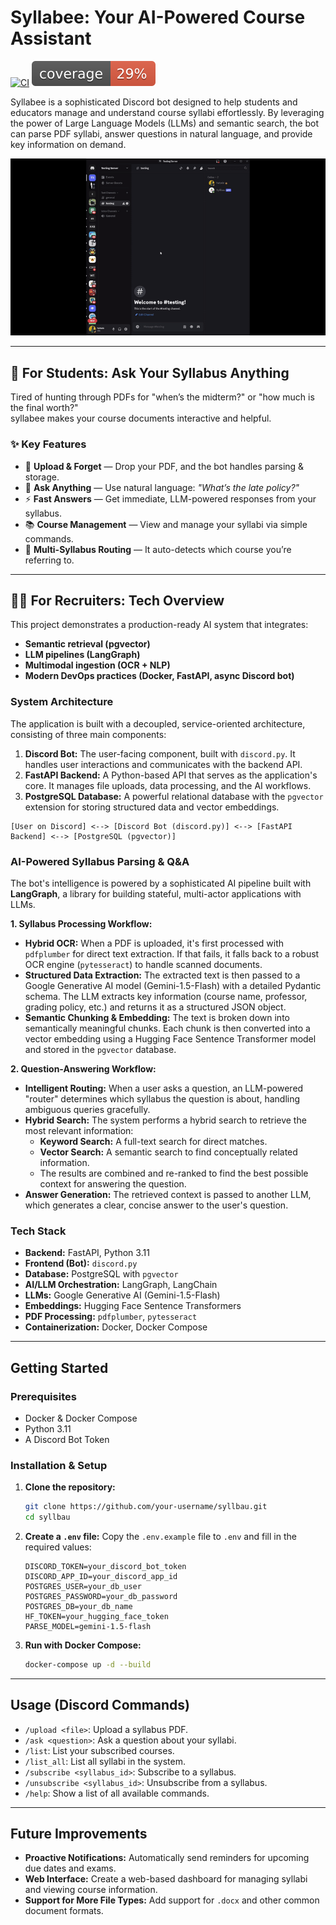# Syllabee: Your AI-Powered Course Assistant

<!-- Note: Please replace <OWNER> and <REPO> with your GitHub username and repository name. -->
[![CI](https://github.com/hetyug04/syllabee/actions/workflows/ci.yml/badge.svg)](https://github.com/hetyug04/syllabee/actions/workflows/ci.yml)
[![Coverage](https://raw.githubusercontent.com/hetyug04/syllabee/coverage-badge/badges/coverage.svg?raw=true)](...)


Syllabee is a sophisticated Discord bot designed to help students and educators manage and understand course syllabi effortlessly. By leveraging the power of Large Language Models (LLMs) and semantic search, the bot can parse PDF syllabi, answer questions in natural language, and provide key information on demand.

![Syllabee](SyllabeeDemoGif.gif)

---

## 🤖 For Students: Ask Your Syllabus Anything

Tired of hunting through PDFs for "when’s the midterm?" or "how much is the final worth?"  
syllabee makes your course documents interactive and helpful.

### ✨ Key Features
- 📎 **Upload & Forget** — Drop your PDF, and the bot handles parsing & storage.
- 🧠 **Ask Anything** — Use natural language: *"What’s the late policy?"*
- ⚡ **Fast Answers** — Get immediate, LLM-powered responses from your syllabus.
- 📚 **Course Management** — View and manage your syllabi via simple commands.
- 🔀 **Multi-Syllabus Routing** — It auto-detects which course you’re referring to.

---

## 🧑‍💻 For Recruiters: Tech Overview

This project demonstrates a production-ready AI system that integrates:
- **Semantic retrieval (pgvector)**  
- **LLM pipelines (LangGraph)**  
- **Multimodal ingestion (OCR + NLP)**  
- **Modern DevOps practices (Docker, FastAPI, async Discord bot)**

### System Architecture

The application is built with a decoupled, service-oriented architecture, consisting of three main components:

1.  **Discord Bot:** The user-facing component, built with `discord.py`. It handles user interactions and communicates with the backend API.
2.  **FastAPI Backend:** A Python-based API that serves as the application's core. It manages file uploads, data processing, and the AI workflows.
3.  **PostgreSQL Database:** A powerful relational database with the `pgvector` extension for storing structured data and vector embeddings.

```
[User on Discord] <--> [Discord Bot (discord.py)] <--> [FastAPI Backend] <--> [PostgreSQL (pgvector)]
```

### AI-Powered Syllabus Parsing & Q&A

The bot's intelligence is powered by a sophisticated AI pipeline built with **LangGraph**, a library for building stateful, multi-actor applications with LLMs.

**1. Syllabus Processing Workflow:**

*   **Hybrid OCR:** When a PDF is uploaded, it's first processed with `pdfplumber` for direct text extraction. If that fails, it falls back to a robust OCR engine (`pytesseract`) to handle scanned documents.
*   **Structured Data Extraction:** The extracted text is then passed to a Google Generative AI model (Gemini-1.5-Flash) with a detailed Pydantic schema. The LLM extracts key information (course name, professor, grading policy, etc.) and returns it as a structured JSON object.
*   **Semantic Chunking & Embedding:** The text is broken down into semantically meaningful chunks. Each chunk is then converted into a vector embedding using a Hugging Face Sentence Transformer model and stored in the `pgvector` database.

**2. Question-Answering Workflow:**

*   **Intelligent Routing:** When a user asks a question, an LLM-powered "router" determines which syllabus the question is about, handling ambiguous queries gracefully.
*   **Hybrid Search:** The system performs a hybrid search to retrieve the most relevant information:
    *   **Keyword Search:** A full-text search for direct matches.
    *   **Vector Search:** A semantic search to find conceptually related information.
    *   The results are combined and re-ranked to find the best possible context for answering the question.
*   **Answer Generation:** The retrieved context is passed to another LLM, which generates a clear, concise answer to the user's question.

### Tech Stack

*   **Backend:** FastAPI, Python 3.11
*   **Frontend (Bot):** `discord.py`
*   **Database:** PostgreSQL with `pgvector`
*   **AI/LLM Orchestration:** LangGraph, LangChain
*   **LLMs:** Google Generative AI (Gemini-1.5-Flash)
*   **Embeddings:** Hugging Face Sentence Transformers
*   **PDF Processing:** `pdfplumber`, `pytesseract`
*   **Containerization:** Docker, Docker Compose

---

## Getting Started

### Prerequisites

*   Docker & Docker Compose
*   Python 3.11
*   A Discord Bot Token

### Installation & Setup

1.  **Clone the repository:**
    ```bash
    git clone https://github.com/your-username/syllbau.git
    cd syllbau
    ```

2.  **Create a `.env` file:**
    Copy the `.env.example` file to `.env` and fill in the required values:
    ```
    DISCORD_TOKEN=your_discord_bot_token
    DISCORD_APP_ID=your_discord_app_id
    POSTGRES_USER=your_db_user
    POSTGRES_PASSWORD=your_db_password
    POSTGRES_DB=your_db_name
    HF_TOKEN=your_hugging_face_token
    PARSE_MODEL=gemini-1.5-flash
    ```

3.  **Run with Docker Compose:**
    ```bash
    docker-compose up -d --build
    ```

---

## Usage (Discord Commands)

*   `/upload <file>`: Upload a syllabus PDF.
*   `/ask <question>`: Ask a question about your syllabi.
*   `/list`: List your subscribed courses.
*   `/list_all`: List all syllabi in the system.
*   `/subscribe <syllabus_id>`: Subscribe to a syllabus.
*   `/unsubscribe <syllabus_id>`: Unsubscribe from a syllabus.
*   `/help`: Show a list of all available commands.

---

## Future Improvements

*   **Proactive Notifications:** Automatically send reminders for upcoming due dates and exams.
*   **Web Interface:** Create a web-based dashboard for managing syllabi and viewing course information.
*   **Support for More File Types:** Add support for `.docx` and other common document formats.
